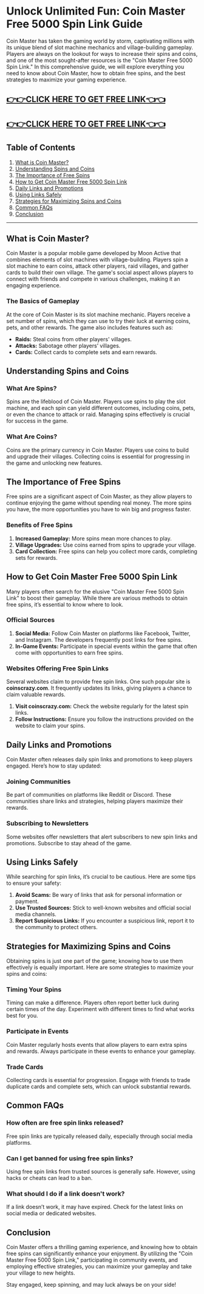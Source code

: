 # Unlock Unlimited Fun: Coin Master Free 5000 Spin Link Guide

Coin Master has taken the gaming world by storm, captivating millions with its unique blend of slot machine mechanics and village-building gameplay. Players are always on the lookout for ways to increase their spins and coins, and one of the most sought-after resources is the "Coin Master Free 5000 Spin Link." In this comprehensive guide, we will explore everything you need to know about Coin Master, how to obtain free spins, and the best strategies to maximize your gaming experience.

[👉👉CLICK HERE TO GET FREE LINK👈👈](https://todaylink.site/CoinsLink/)
--
[👉👉CLICK HERE TO GET FREE LINK👈👈](https://todaylink.site/CoinsLink/)
--
## Table of Contents

1. [What is Coin Master?](#what-is-coin-master)
2. [Understanding Spins and Coins](#understanding-spins-and-coins)
3. [The Importance of Free Spins](#the-importance-of-free-spins)
4. [How to Get Coin Master Free 5000 Spin Link](#how-to-get-coin-master-free-5000-spin-link)
5. [Daily Links and Promotions](#daily-links-and-promotions)
6. [Using Links Safely](#using-links-safely)
7. [Strategies for Maximizing Spins and Coins](#strategies-for-maximizing-spins-and-coins)
8. [Common FAQs](#common-faqs)
9. [Conclusion](#conclusion)

---

## What is Coin Master?

Coin Master is a popular mobile game developed by Moon Active that combines elements of slot machines with village-building. Players spin a slot machine to earn coins, attack other players, raid villages, and gather cards to build their own village. The game's social aspect allows players to connect with friends and compete in various challenges, making it an engaging experience.

### The Basics of Gameplay

At the core of Coin Master is its slot machine mechanic. Players receive a set number of spins, which they can use to try their luck at earning coins, pets, and other rewards. The game also includes features such as:

- **Raids:** Steal coins from other players' villages.
- **Attacks:** Sabotage other players’ villages.
- **Cards:** Collect cards to complete sets and earn rewards.

## Understanding Spins and Coins

### What Are Spins?

Spins are the lifeblood of Coin Master. Players use spins to play the slot machine, and each spin can yield different outcomes, including coins, pets, or even the chance to attack or raid. Managing spins effectively is crucial for success in the game.

### What Are Coins?

Coins are the primary currency in Coin Master. Players use coins to build and upgrade their villages. Collecting coins is essential for progressing in the game and unlocking new features.

## The Importance of Free Spins

Free spins are a significant aspect of Coin Master, as they allow players to continue enjoying the game without spending real money. The more spins you have, the more opportunities you have to win big and progress faster. 

### Benefits of Free Spins

1. **Increased Gameplay:** More spins mean more chances to play.
2. **Village Upgrades:** Use coins earned from spins to upgrade your village.
3. **Card Collection:** Free spins can help you collect more cards, completing sets for rewards.

## How to Get Coin Master Free 5000 Spin Link

Many players often search for the elusive "Coin Master Free 5000 Spin Link" to boost their gameplay. While there are various methods to obtain free spins, it’s essential to know where to look.

### Official Sources

1. **Social Media:** Follow Coin Master on platforms like Facebook, Twitter, and Instagram. The developers frequently post links for free spins.
2. **In-Game Events:** Participate in special events within the game that often come with opportunities to earn free spins.

### Websites Offering Free Spin Links

Several websites claim to provide free spin links. One such popular site is **coinscrazy.com**. It frequently updates its links, giving players a chance to claim valuable rewards.

1. **Visit coinscrazy.com:** Check the website regularly for the latest spin links.
2. **Follow Instructions:** Ensure you follow the instructions provided on the website to claim your spins.

## Daily Links and Promotions

Coin Master often releases daily spin links and promotions to keep players engaged. Here’s how to stay updated:

### Joining Communities

Be part of communities on platforms like Reddit or Discord. These communities share links and strategies, helping players maximize their rewards.

### Subscribing to Newsletters

Some websites offer newsletters that alert subscribers to new spin links and promotions. Subscribe to stay ahead of the game.

## Using Links Safely

While searching for spin links, it’s crucial to be cautious. Here are some tips to ensure your safety:

1. **Avoid Scams:** Be wary of links that ask for personal information or payment.
2. **Use Trusted Sources:** Stick to well-known websites and official social media channels.
3. **Report Suspicious Links:** If you encounter a suspicious link, report it to the community to protect others.

## Strategies for Maximizing Spins and Coins

Obtaining spins is just one part of the game; knowing how to use them effectively is equally important. Here are some strategies to maximize your spins and coins:

### Timing Your Spins

Timing can make a difference. Players often report better luck during certain times of the day. Experiment with different times to find what works best for you.

### Participate in Events

Coin Master regularly hosts events that allow players to earn extra spins and rewards. Always participate in these events to enhance your gameplay.

### Trade Cards

Collecting cards is essential for progression. Engage with friends to trade duplicate cards and complete sets, which can unlock substantial rewards.

## Common FAQs

### How often are free spin links released?

Free spin links are typically released daily, especially through social media platforms.

### Can I get banned for using free spin links?

Using free spin links from trusted sources is generally safe. However, using hacks or cheats can lead to a ban.

### What should I do if a link doesn't work?

If a link doesn’t work, it may have expired. Check for the latest links on social media or dedicated websites.

## Conclusion

Coin Master offers a thrilling gaming experience, and knowing how to obtain free spins can significantly enhance your enjoyment. By utilizing the "Coin Master Free 5000 Spin Link," participating in community events, and employing effective strategies, you can maximize your gameplay and take your village to new heights.

Stay engaged, keep spinning, and may luck always be on your side!
